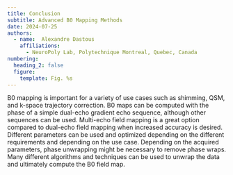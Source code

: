 ```yaml
---
title: Conclusion
subtitle: Advanced B0 Mapping Methods
date: 2024-07-25
authors:
  - name:  Alexandre Dastous
    affiliations:
      - NeuroPoly Lab, Polytechnique Montreal, Quebec, Canada
numbering:
  heading_2: false
  figure:
    template: Fig. %s
---
```


B0 mapping is important for a variety of use cases such as shimming, QSM, and k-space trajectory correction. B0 maps can be computed with the phase of a simple dual-echo gradient echo sequence, although other sequences can be used. Multi-echo field mapping is a great option compared to dual-echo field mapping when increased accuracy is desired. Different parameters can be used and optimized depending on the different requirements and depending on the use case. Depending on the acquired parameters, phase unwrapping might be necessary to remove phase wraps. Many different algorithms and techniques can be used to unwrap the data and ultimately compute the B0 field map.